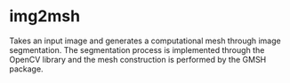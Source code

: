 # img2msh
Takes an input image and generates a computational mesh through image segmentation. The segmentation process is implemented through the OpenCV library and the mesh construction is performed by the GMSH package. 
